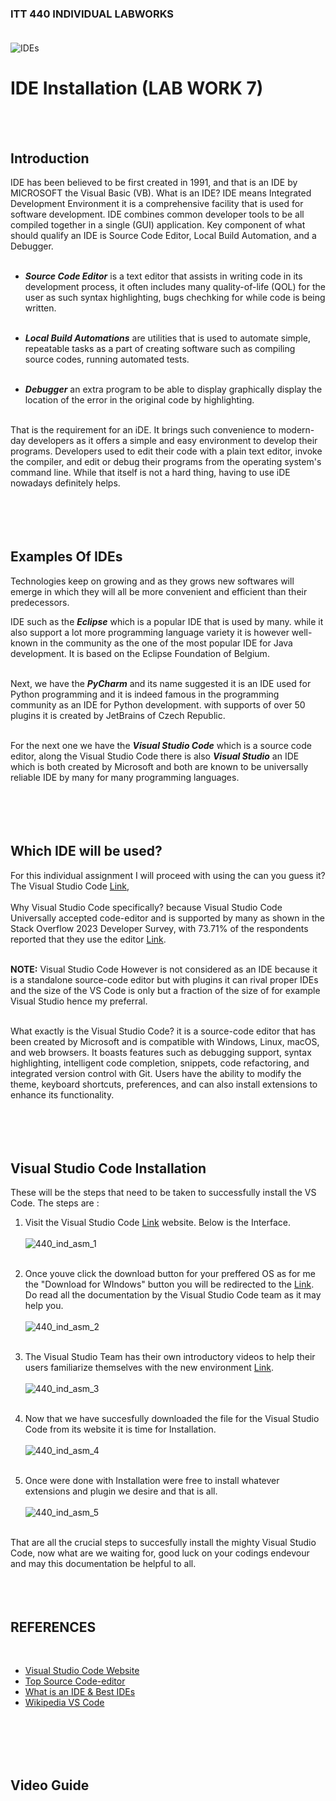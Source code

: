 ### ITT 440 INDIVIDUAL LABWORKS<br /><br />

![IDEs](https://github.com/addff/2403-ITT440/assets/166004313/0775e9ac-7c40-4bc6-a7f2-7cd55bc1cc2a)

# IDE Installation (LAB WORK 7)
<br /><br />

## **Introduction**

 IDE has been believed to be first created in 1991, and that is an IDE by MICROSOFT the Visual Basic (VB). 
What is an IDE? IDE means Integrated Development Environment it is a comprehensive facility that is used for software development. 
IDE combines common developer tools to be all compiled together in a single (GUI) application. Key component of what should qualify an IDE is Source Code Editor, Local Build Automation, and a Debugger.<br /><br />

  * ***Source Code Editor*** is a text editor that assists in writing code in its development process, it often includes many quality-of-life (QOL) for the user as such syntax highlighting, bugs chechking for while code
      is being written.<br /><br />
      
  * ***Local Build Automations*** are utilities that is used to automate simple, repeatable tasks as a part of creating software such as compiling source codes, running automated tests.<br /><br />
  
  * ***Debugger*** an extra program to be able to display graphically display the location of the error in the original code by highlighting.<br /><br />
		
That is the requirement for an iDE. It brings such convenience to modern-day developers as it offers a simple and easy environment to develop their programs. Developers used to edit their code with a plain text editor, invoke the compiler, and edit or debug their programs from the operating system's command line. While that itself is not a hard thing, having to use iDE nowadays definitely helps.   
<br /><br /><br /><br />



## **Examples Of IDEs**

  Technologies keep on growing and as they grows new softwares will emerge in which they will all be more convenient and efficient than their predecessors.<br />
  
  IDE such as the ***Eclipse*** which is a popular IDE that is used by many. while it also support a lot more programming language variety it is however well-known in the community as the one of the most popular IDE for Java development. It is based on the Eclipse Foundation of Belgium.<br /><br />
  
  Next, we have the ***PyCharm*** and its name suggested it is an IDE used for Python programming and it is indeed famous in the programming community as an IDE for Python development. with supports of over 50 plugins it is created by JetBrains of Czech Republic.<br /><br />
  
  For the next one we have the ***Visual Studio Code*** which is a source code editor, along the Visual Studio Code there is also ***Visual Studio*** an IDE which is both created by Microsoft and both are known to be universally reliable IDE by many for many programming languages.<br /><br /><br /><br /><br />


## **Which IDE will be used?**

For this individual assignment I will proceed with using the can you guess it? The Visual Studio Code [Link](https://code.visualstudio.com),<br /><br /> 
Why Visual Studio Code specifically? because Visual Studio Code Universally accepted code-editor and is supported by many as shown in the Stack Overflow 2023 Developer Survey, with 73.71% of the respondents reported that they use the editor [Link](https://survey.stackoverflow.co/2023/#technology-most-popular-technologies).<br /><br />

 **NOTE:** Visual Studio Code However is not considered as an IDE because it is a standalone source-code editor but with plugins it can rival proper IDEs and the size of the VS Code is only but a fraction of the size of for example Visual Studio hence my preferral.<br /><br />

What exactly is the Visual Studio Code? it is a source-code editor that has been created by Microsoft and is compatible with Windows, Linux, macOS, and web browsers. It boasts features such as debugging support, syntax highlighting, intelligent code completion, snippets, code refactoring, and integrated version control with Git. Users have the ability to modify the theme, keyboard shortcuts, preferences, and can also install extensions to enhance its functionality.
<br /><br /><br /><br /><br />

## **Visual Studio Code Installation**

These will be the steps that need to be taken to successfully install the VS Code.
The steps are :

 1. Visit the Visual Studio Code [Link](https://code.visualstudio.com) website. Below is the Interface.
    <br /><br />
![440_ind_asm_1](https://github.com/addff/2403-ITT440/assets/166004313/a8037e8b-9ea3-4209-bcd1-18986acf3f54)
<br /><br />

 2. Once youve click the download button for your preffered OS as for me the "Download for WIndows" button you will be redirected to the [Link](https://code.visualstudio.com/docs/?dv=win64user). Do read all the documentation by the Visual Studio Code team as it may help you.
<br /><br />
![440_ind_asm_2](https://github.com/addff/2403-ITT440/assets/166004313/d52b2883-4f94-4679-a4c3-fc74a1312d6b)
<br /><br />

 3. The Visual Studio Team has their own introductory videos to help their users familiarize themselves with the new environment [Link](https://code.visualstudio.com/docs/getstarted/introvideos).
<br /><br />
![440_ind_asm_3](https://github.com/addff/2403-ITT440/assets/166004313/d2ede7c7-ceca-4493-963a-760947ddf659)
<br /><br />

 4. Now that we have succesfully downloaded the file for the Visual Studio Code from its website it is time for Installation.
<br /><br />
![440_ind_asm_4](https://github.com/addff/2403-ITT440/assets/166004313/a03bcd3f-4eb6-4cde-acf2-86d24e19e7e0)
<br /><br />

 5. Once were done with Installation were free to install whatever extensions and plugin we desire and that is all.
<br /><br />
![440_ind_asm_5](https://github.com/addff/2403-ITT440/assets/166004313/32549d2d-de52-4e21-8268-50a939bdfbe1)
<br /><br />

That are all the crucial steps to succesfully install the mighty Visual Studio Code, now what are we waiting for, good luck on your codings endevour and may
this documentation be helpful to all.
<br /><br /><br /><br />

## **REFERENCES**
<br />

 * [Visual Studio Code Website](https://code.visualstudio.com)<br />
 * [Top Source Code-editor](https://www.creativebloq.com/advice/best-code-editors)<br />
 * [What is an IDE & Best IDEs](https://www.techrepublic.com/article/best-ide-software/)<br />
 * [Wikipedia VS Code](https://en.wikipedia.org/wiki/Visual_Studio_Code)<br />

 <br /><br /><br /><br />
 
 ## **Video Guide**
